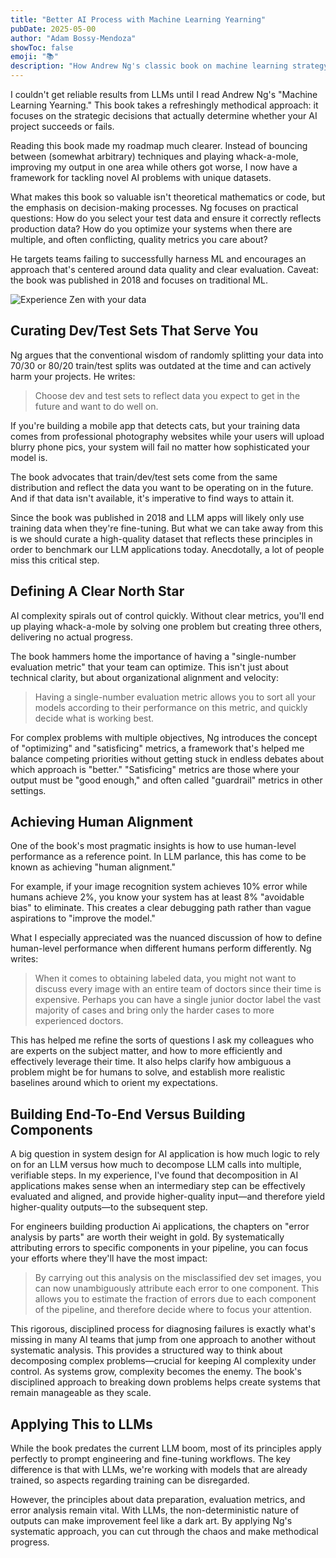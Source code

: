 ```yaml
---
title: "Better AI Process with Machine Learning Yearning"
pubDate: 2025-05-00
author: "Adam Bossy-Mendoza"
showToc: false
emoji: "📚"
description: "How Andrew Ng's classic book on machine learning strategy provides a solid foundation for developing reliable AI applications, even in the age of LLMs."
---
```


I couldn't get reliable results from LLMs until I read Andrew Ng's "Machine Learning Yearning." This book takes a refreshingly methodical approach: it focuses on the strategic decisions that actually determine whether your AI project succeeds or fails.

Reading this book made my roadmap much clearer. Instead of bouncing between (somewhat arbitrary) techniques and playing whack-a-mole, improving my output in one area while others got worse, I now have a framework for tackling novel AI problems with unique datasets.

What makes this book so valuable isn't theoretical mathematics or code, but the emphasis on decision-making processes. Ng focuses on practical questions: How do you select your test data and ensure it correctly reflects production data? How do you optimize your systems when there are multiple, and often conflicting, quality metrics you care about?

He targets teams failing to successfully harness ML and encourages an approach that's centered around data quality and clear evaluation. Caveat: the book was published in 2018 and focuses on traditional ML.

![Experience Zen with your data](https://res.cloudinary.com/dwt45tvzy/image/upload/v1746811196/robot-2_vnu74c.png)

## Curating Dev/Test Sets That Serve You

Ng argues that the conventional wisdom of randomly splitting your data into 70/30 or 80/20 train/test splits was outdated at the time and can actively harm your projects. He writes:

>Choose dev and test sets to reflect data you expect to get in the future and want to do well on.

If you're building a mobile app that detects cats, but your training data comes from professional photography websites while your users will upload blurry phone pics, your system will fail no matter how sophisticated your model is.

The book advocates that train/dev/test sets come from the same distribution and reflect the data you want to be operating on in the future. And if that data isn't available, it's imperative to find ways to attain it. 

Since the book was published in 2018 and LLM apps will likely only use training data when they're fine-tuning. But what we can take away from this is we should curate a high-quality dataset that reflects these principles in order to benchmark our LLM applications today. Anecdotally, a lot of people miss this critical step.

## Defining A Clear North Star

AI complexity spirals out of control quickly. Without clear metrics, you'll end up playing whack-a-mole by solving one problem but creating three others, delivering no actual progress.

The book hammers home the importance of having a "single-number evaluation metric" that your team can optimize. This isn't just about technical clarity, but about organizational alignment and velocity:

>Having a single-number evaluation metric allows you to sort all your models according to their performance on this metric, and quickly decide what is working best.

For complex problems with multiple objectives, Ng introduces the concept of "optimizing" and "satisficing" metrics, a framework that's helped me balance competing priorities without getting stuck in endless debates about which approach is "better." "Satisficing" metrics are those where your output must be "good enough," and often called "guardrail" metrics in other settings.

## Achieving Human Alignment

One of the book's most pragmatic insights is how to use human-level performance as a reference point. In LLM parlance, this has come to be known as achieving "human alignment." 

For example, if your image recognition system achieves 10% error while humans achieve 2%, you know your system has at least 8% "avoidable bias" to eliminate. This creates a clear debugging path rather than vague aspirations to "improve the model."

What I especially appreciated was the nuanced discussion of how to define human-level performance when different humans perform differently. Ng writes:

>When it comes to obtaining labeled data, you might not want to discuss every image with an entire team of doctors since their time is expensive. Perhaps you can have a single junior doctor label the vast majority of cases and bring only the harder cases to more experienced doctors.

This has helped me refine the sorts of questions I ask my colleagues who are experts on the subject matter, and how to more efficiently and effectively leverage their time. It also helps clarify how ambiguous a problem might be for humans to solve, and establish more realistic baselines around which to orient my expectations.

##  Building End-To-End Versus Building Components

A big question in system design for AI application is how much logic to rely on for an LLM versus how much to decompose LLM calls into multiple, verifiable steps. In my experience, I've found that decomposition in AI applications makes sense when an intermediary step can be effectively evaluated and aligned, and provide higher-quality input—and therefore yield higher-quality outputs—to the subsequent step.

For engineers building production Ai applications, the chapters on "error analysis by parts" are worth their weight in gold. By systematically attributing errors to specific components in your pipeline, you can focus your efforts where they'll have the most impact:

>By carrying out this analysis on the misclassified dev set images, you can now unambiguously attribute each error to one component. This allows you to estimate the fraction of errors due to each component of the pipeline, and therefore decide where to focus your attention.

This rigorous, disciplined process for diagnosing failures is exactly what's missing in many AI teams that jump from one approach to another without systematic analysis. This provides a structured way to think about decomposing complex problems—crucial for keeping AI complexity under control. As systems grow, complexity becomes the enemy. The book's disciplined approach to breaking down problems helps create systems that remain manageable as they scale.

## Applying This to LLMs

While the book predates the current LLM boom, most of its principles apply perfectly to prompt engineering and fine-tuning workflows. The key difference is that with LLMs, we're working with models that are already trained, so aspects regarding training can be disregarded.

However, the principles about data preparation, evaluation metrics, and error analysis remain vital. With LLMs, the non-deterministic nature of outputs can make improvement feel like a dark art. By applying Ng's systematic approach, you can cut through the chaos and make methodical progress.